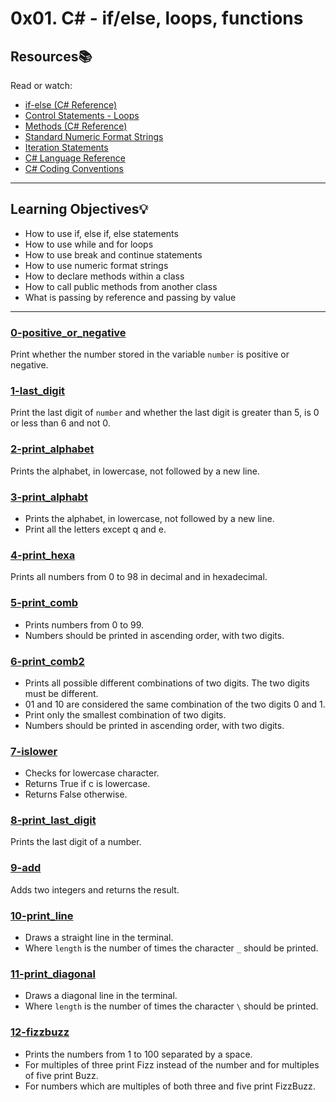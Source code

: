 # 0x01. C# - if/else, loops, functions

## Resources:books:
Read or watch:
* [if-else (C# Reference)](https://docs.microsoft.com/en-us/dotnet/csharp/language-reference/keywords/if-else)
* [Control Statements - Loops](https://csharp-station.com/Tutorial/CSharp/Lesson04)
* [Methods (C# Reference)](https://docs.microsoft.com/en-us/dotnet/csharp/programming-guide/classes-and-structs/methods)
* [Standard Numeric Format Strings](https://docs.microsoft.com/en-us/dotnet/standard/base-types/standard-numeric-format-strings)
* [Iteration Statements](https://docs.microsoft.com/en-us/dotnet/csharp/language-reference/keywords/statement-keywords)
* [C# Language Reference](https://docs.microsoft.com/en-us/dotnet/csharp/language-reference/)
* [C# Coding Conventions](https://docs.microsoft.com/en-us/dotnet/csharp/programming-guide/inside-a-program/coding-conventions)

---
## Learning Objectives:bulb:
- How to use if, else if, else statements
- How to use while and for loops
- How to use break and continue statements
- How to use numeric format strings
- How to declare methods within a class
- How to call public methods from another class
- What is passing by reference and passing by value

---
### [0-positive_or_negative](./0-positive_or_negative)
Print whether the number stored in the variable `number` is positive or negative.

### [1-last_digit](./1-last_digit)
Print the last digit of `number` and whether the last digit is greater than 5, is 0 or less than 6 and not 0.

### [2-print_alphabet](./2-print_alphabet)
Prints the alphabet, in lowercase, not followed by a new line.

### [3-print_alphabt](./3-print_alphabt)
- Prints the alphabet, in lowercase, not followed by a new line.
- Print all the letters except q and e.

### [4-print_hexa](./4-print_hexa)
Prints all numbers from 0 to 98 in decimal and in hexadecimal.

### [5-print_comb](./5-print_comb)
- Prints numbers from 0 to 99.
- Numbers should be printed in ascending order, with two digits.

### [6-print_comb2](./6-print_comb2)
- Prints all possible different combinations of two digits. The two digits must be different.
- 01 and 10 are considered the same combination of the two digits 0 and 1.
- Print only the smallest combination of two digits.
- Numbers should be printed in ascending order, with two digits.

### [7-islower](./7-islower)
- Checks for lowercase character.
- Returns True if c is lowercase.
- Returns False otherwise.

### [8-print_last_digit](./8-print_last_digit)
Prints the last digit of a number.

### [9-add](./9-add)
Adds two integers and returns the result.

### [10-print_line](./10-print_line)
- Draws a straight line in the terminal.
- Where `length` is the number of times the character `_` should be printed.

### [11-print_diagonal](./11-print_diagonal)
- Draws a diagonal line in the terminal.
- Where `length` is the number of times the character `\` should be printed.

### [12-fizzbuzz](./12-fizzbuzz)
- Prints the numbers from 1 to 100 separated by a space.
- For multiples of three print Fizz instead of the number and for multiples of five print Buzz.
- For numbers which are multiples of both three and five print FizzBuzz.
